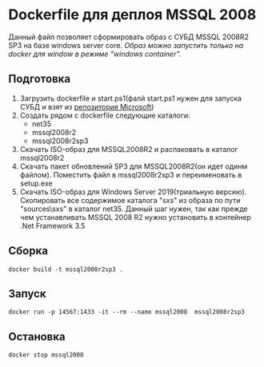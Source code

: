 # Dockerfile для деплоя MSSQL 2008

Данный файл позволяет сформировать образ c СУБД MSSQL 2008R2 SP3 на базе windows server core.
*Образ можно запустить только на docker для window в режиме "windows container".*

## Подготовка
1. Загрузить dockerfile и start.ps1(фалй start.ps1 нужен для запуска СУБД и взят из [репозитория Microsoft](https://github.com/Microsoft/mssql-docker/tree/master/windows/mssql-server-windows))
2. Создать рядом с dockerfile следующие каталоги:
    * net35
    * mssql2008r2
    * mssql2008r2sp3
3. Скачать ISO-образ для MSSQL2008R2 и распаковать в каталог mssql2008r2
3. Скачать пакет обновлений SP3 для MSSQL2008R2(он идет одинм файлом). Поместить файл в mssql2008r2sp3 и переименовать в setup.exe
4. Скачать ISO-образ для Windows Server 2019(триальную версию). Скопировать все содержимое каталога "sxs" из образа по пути "sources\sxs" в каталог net35. Данный шаг нужен, так как прежде чем устанавливать MSSQL 2008 R2 нужно установить в контейнер .Net Framework 3.5

## Сборка
`docker build -t mssql2008r2sp3 .`

## Запуск
`docker run -p 14567:1433 -it --rm --name mssql2008  mssql2008r2sp3`

## Остановка
`docker stop mssql2008`
